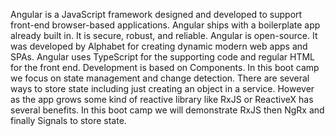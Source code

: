 Angular is a JavaScript framework designed and developed to support front-end browser-based applications. Angular ships with a boilerplate app already built in. It is secure, robust, and reliable. Angular is open-source. It was developed by Alphabet for creating dynamic modern web apps and SPAs. Angular uses TypeScript for the supporting code and regular HTML for the front end. Development is based on Components. 
In this boot camp we focus on state management and change detection. There are several ways to store state including just creating an object in a service. However as the app grows some kind of reactive library like RxJS or ReactiveX has several benefits. In this boot camp we will demonstrate RxJS then NgRx and finally Signals to store state.
